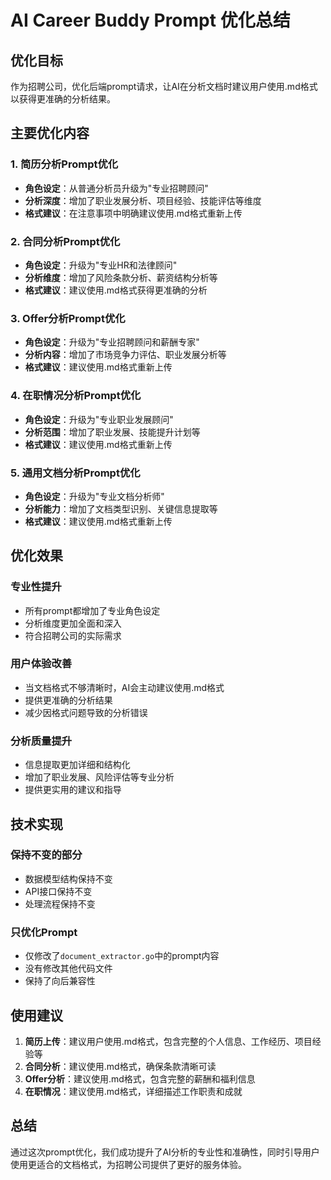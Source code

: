 # AI Career Buddy Prompt 优化总结

## 优化目标
作为招聘公司，优化后端prompt请求，让AI在分析文档时建议用户使用.md格式以获得更准确的分析结果。

## 主要优化内容

### 1. 简历分析Prompt优化
- **角色设定**：从普通分析员升级为"专业招聘顾问"
- **分析深度**：增加了职业发展分析、项目经验、技能评估等维度
- **格式建议**：在注意事项中明确建议使用.md格式重新上传

### 2. 合同分析Prompt优化
- **角色设定**：升级为"专业HR和法律顾问"
- **分析维度**：增加了风险条款分析、薪资结构分析等
- **格式建议**：建议使用.md格式获得更准确的分析

### 3. Offer分析Prompt优化
- **角色设定**：升级为"专业招聘顾问和薪酬专家"
- **分析内容**：增加了市场竞争力评估、职业发展分析等
- **格式建议**：建议使用.md格式重新上传

### 4. 在职情况分析Prompt优化
- **角色设定**：升级为"专业职业发展顾问"
- **分析范围**：增加了职业发展、技能提升计划等
- **格式建议**：建议使用.md格式重新上传

### 5. 通用文档分析Prompt优化
- **角色设定**：升级为"专业文档分析师"
- **分析能力**：增加了文档类型识别、关键信息提取等
- **格式建议**：建议使用.md格式重新上传

## 优化效果

### 专业性提升
- 所有prompt都增加了专业角色设定
- 分析维度更加全面和深入
- 符合招聘公司的实际需求

### 用户体验改善
- 当文档格式不够清晰时，AI会主动建议使用.md格式
- 提供更准确的分析结果
- 减少因格式问题导致的分析错误

### 分析质量提升
- 信息提取更加详细和结构化
- 增加了职业发展、风险评估等专业分析
- 提供更实用的建议和指导

## 技术实现

### 保持不变的部分
- 数据模型结构保持不变
- API接口保持不变
- 处理流程保持不变

### 只优化Prompt
- 仅修改了`document_extractor.go`中的prompt内容
- 没有修改其他代码文件
- 保持了向后兼容性

## 使用建议

1. **简历上传**：建议用户使用.md格式，包含完整的个人信息、工作经历、项目经验等
2. **合同分析**：建议使用.md格式，确保条款清晰可读
3. **Offer分析**：建议使用.md格式，包含完整的薪酬和福利信息
4. **在职情况**：建议使用.md格式，详细描述工作职责和成就

## 总结

通过这次prompt优化，我们成功提升了AI分析的专业性和准确性，同时引导用户使用更适合的文档格式，为招聘公司提供了更好的服务体验。
